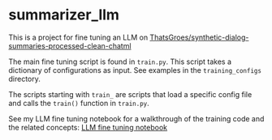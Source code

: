 # summarizer_llm
This is a project for fine tuning an LLM on [ThatsGroes/synthetic-dialog-summaries-processed-clean-chatml](https://huggingface.co/datasets/ThatsGroes/synthetic-dialog-summaries-processed-clean-chatml)

The main fine tuning script is found in `train.py`. This script takes a dictionary
of configurations as input. See examples in the `training_configs` directory.

The scripts starting with `train_` are scripts that load a specific config file
and calls the `train()` function in `train.py`.

See my LLM fine tuning notebook for a walkthrough of the training code and the related concepts:
[LLM fine tuning notebook](https://colab.research.google.com/drive/18jraZF_nEv462wr7L9sMqVk6l4VACKCl#scrollTo=5e5xTWH7BgKD)

